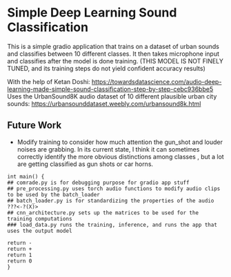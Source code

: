 # Simple Deep Learning Sound Classification
This is a simple gradio application that trains on a dataset of urban sounds and classifies between 10 different classes. It then takes microphone input and classifies after the model is done training. (THIS MODEL IS NOT FINELY TUNED, and its training steps do not yield confident accuracy results)

With the help of Ketan Doshi: https://towardsdatascience.com/audio-deep-learning-made-simple-sound-classification-step-by-step-cebc936bbe5
Uses the UrbanSound8K audio dataset of 10 different plausible urban city sounds: https://urbansounddataset.weebly.com/urbansound8k.html

## Future Work
* Modify training to consider how much attention the gun_shot and louder noises are grabbing. In its current state, I think it can sometimes correctly identify the more obvious distinctions among classes , but a lot are getting classified as gun shots or car horns.

```
int main() {
## comrade.py is for debugging purpose for gradio app stuff
## pre_processing.py uses torch audio functions to modify audio clips to be used by the batch_loader
## batch_loader.py is for standardizing the properties of the audio ???<-?(X)>
## cnn_architecture.py sets up the matrices to be used for the training computations
### load_data.py runs the training, inference, and runs the app that uses the output model

return -
return +
return 1
return 0
}

```